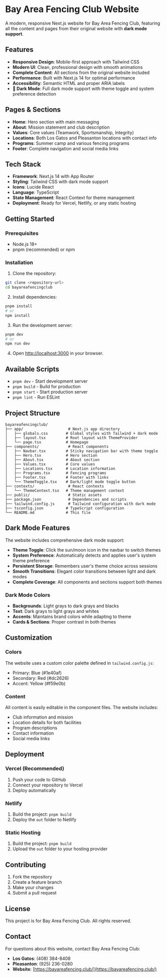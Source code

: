 # Bay Area Fencing Club Website

A modern, responsive Next.js website for Bay Area Fencing Club, featuring all the content and pages from their original website with **dark mode support**.

## Features

- **Responsive Design**: Mobile-first approach with Tailwind CSS
- **Modern UI**: Clean, professional design with smooth animations
- **Complete Content**: All sections from the original website included
- **Performance**: Built with Next.js 14 for optimal performance
- **Accessibility**: Semantic HTML and proper ARIA labels
- **🌙 Dark Mode**: Full dark mode support with theme toggle and system preference detection

## Pages & Sections

- **Home**: Hero section with main messaging
- **About**: Mission statement and club description
- **Values**: Core values (Teamwork, Sportsmanship, Integrity)
- **Locations**: Both Los Gatos and Pleasanton locations with contact info
- **Programs**: Summer camp and various fencing programs
- **Footer**: Complete navigation and social media links

## Tech Stack

- **Framework**: Next.js 14 with App Router
- **Styling**: Tailwind CSS with dark mode support
- **Icons**: Lucide React
- **Language**: TypeScript
- **State Management**: React Context for theme management
- **Deployment**: Ready for Vercel, Netlify, or any static hosting

## Getting Started

### Prerequisites

- Node.js 18+ 
- pnpm (recommended) or npm

### Installation

1. Clone the repository:
```bash
git clone <repository-url>
cd bayareafencingclub
```

2. Install dependencies:
```bash
pnpm install
# or
npm install
```

3. Run the development server:
```bash
pnpm dev
# or
npm run dev
```

4. Open [http://localhost:3000](http://localhost:3000) in your browser.

## Available Scripts

- `pnpm dev` - Start development server
- `pnpm build` - Build for production
- `pnpm start` - Start production server
- `pnpm lint` - Run ESLint

## Project Structure

```
bayareafencingclub/
├── app/                    # Next.js app directory
│   ├── globals.css        # Global styles with Tailwind + dark mode
│   ├── layout.tsx         # Root layout with ThemeProvider
│   └── page.tsx           # Homepage
├── components/             # React components
│   ├── Navbar.tsx         # Sticky navigation bar with theme toggle
│   ├── Hero.tsx           # Hero section
│   ├── About.tsx          # About section
│   ├── Values.tsx         # Core values
│   ├── Locations.tsx      # Location information
│   ├── Programs.tsx       # Fencing programs
│   ├── Footer.tsx         # Footer with links
│   └── ThemeToggle.tsx    # Dark/light mode toggle button
├── contexts/               # React contexts
│   └── ThemeContext.tsx   # Theme management context
├── public/                 # Static assets
├── package.json            # Dependencies and scripts
├── tailwind.config.js      # Tailwind configuration with dark mode
├── tsconfig.json          # TypeScript configuration
└── README.md              # This file
```

## Dark Mode Features

The website includes comprehensive dark mode support:

- **Theme Toggle**: Click the sun/moon icon in the navbar to switch themes
- **System Preference**: Automatically detects and applies user's system theme preference
- **Persistent Storage**: Remembers user's theme choice across sessions
- **Smooth Transitions**: Elegant color transitions between light and dark modes
- **Complete Coverage**: All components and sections support both themes

### Dark Mode Colors
- **Backgrounds**: Light grays to dark grays and blacks
- **Text**: Dark grays to light grays and whites
- **Accents**: Maintains brand colors while adapting to theme
- **Cards & Sections**: Proper contrast in both themes

## Customization

### Colors
The website uses a custom color palette defined in `tailwind.config.js`:
- Primary: Blue (#1e40af)
- Secondary: Red (#dc2626)
- Accent: Yellow (#f59e0b)

### Content
All content is easily editable in the component files. The website includes:
- Club information and mission
- Location details for both facilities
- Program descriptions
- Contact information
- Social media links

## Deployment

### Vercel (Recommended)
1. Push your code to GitHub
2. Connect your repository to Vercel
3. Deploy automatically

### Netlify
1. Build the project: `pnpm build`
2. Deploy the `out` folder to Netlify

### Static Hosting
1. Build the project: `pnpm build`
2. Upload the `out` folder to your hosting provider

## Contributing

1. Fork the repository
2. Create a feature branch
3. Make your changes
4. Submit a pull request

## License

This project is for Bay Area Fencing Club. All rights reserved.

## Contact

For questions about this website, contact Bay Area Fencing Club:
- **Los Gatos**: (408) 384-8408
- **Pleasanton**: (925) 236-0280
- **Website**: [https://bayareafencing.club/](https://bayareafencing.club/)
